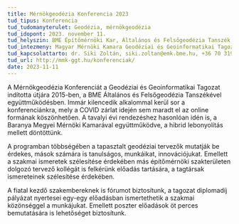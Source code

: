 ```yaml
---
title: Mérnökgeodézia Konferencia 2023
tud_tipus: Konferencia
tud_tudomanyterulet: Geodézia, mérnökgeodézia
tud_idopont: 2023. november 11.
tud_helyszin: BME Építőmérnöki Kar, Általános és Felsőgeodézia Tanszék
tud_intezmeny: Magyar Mérnöki Kamara Geodéziai és Geoinformatikai Tagozat, BME Általános és Felsőgeodézia Tanszék, Baranya Megyei Mérnöki Kamara
tud_kapcsolattarto: dr. Siki Zoltán, siki.zoltan@emk.bme.hu, +36 70 319 9092
tud_url: http://mmk-ggt.hu/konferenciak/
date: 2023-11-11
---
```

A Mérnökgeodézia Konferenciát a Geodéziai és Geoinformatikai Tagozat indította útjára 2015-ben, a BME Általános és Felsőgeodézia Tanszékével együttműködésben. Immár kilencedik alkalommal kerül sor a konferenciánkra, mely a COVID zárlat idején sem maradt el az online formának köszönhetően. A tavalyi évi rendezéshez hasonlóan idén is, a Baranya Megyei Mérnöki Kamarával együttműködve, a hibrid lebonyolítás mellett döntöttünk.

A programban többségében a tapasztalt geodéziai tervezők mutatják be érdekes, mások számára is tanulságos, munkáikat, innovációjukat. Emellett a szakmai ismeretek szélesítése érdekében más építőmérnöki szakterületen dolgozó tervező kollégát is felkérünk előadás tartására, a tagtársak ismereteinek szélesítése érdekében.

A fiatal kezdő szakembereknek is fórumot biztosítunk, a tagozat diplomadíj pályázat nyertesei egy-egy előadásban ismertethetik a szakmai közönséggel a munkájukat. Emellett poszter előadások öt perces bemutatására is lehetőséget biztosítunk.
